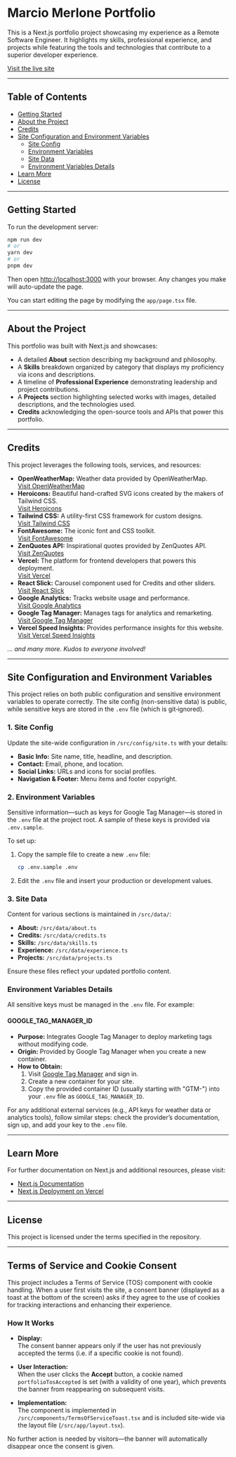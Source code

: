 # Marcio Merlone Portfolio

This is a Next.js portfolio project showcasing my experience as a Remote Software Engineer. It highlights my skills, professional experience, and projects while featuring the tools and technologies that contribute to a superior developer experience.

[Visit the live site](https://mmerlone.dev.br)

---

## Table of Contents

- [Getting Started](#getting-started)
- [About the Project](#about-the-project)
- [Credits](#credits)
- [Site Configuration and Environment Variables](#site-configuration-and-environment-variables)
  - [Site Config](#1-site-config)
  - [Environment Variables](#2-environment-variables)
  - [Site Data](#3-site-data)
  - [Environment Variables Details](#environment-variables-details)
- [Learn More](#learn-more)
- [License](#license)

---

## Getting Started

To run the development server:

```bash
npm run dev
# or
yarn dev
# or
pnpm dev
```

Then open [http://localhost:3000](http://localhost:3000) with your browser. Any changes you make will auto-update the page.

You can start editing the page by modifying the `app/page.tsx` file.

---

## About the Project

This portfolio was built with Next.js and showcases:
- A detailed **About** section describing my background and philosophy.
- A **Skills** breakdown organized by category that displays my proficiency via icons and descriptions.
- A timeline of **Professional Experience** demonstrating leadership and project contributions.
- A **Projects** section highlighting selected works with images, detailed descriptions, and the technologies used.
- **Credits** acknowledging the open-source tools and APIs that power this portfolio.

---

## Credits

This project leverages the following tools, services, and resources:

- **OpenWeatherMap:** Weather data provided by OpenWeatherMap.  
  [Visit OpenWeatherMap](https://openweathermap.org/)
- **Heroicons:** Beautiful hand-crafted SVG icons created by the makers of Tailwind CSS.  
  [Visit Heroicons](https://heroicons.com/)
- **Tailwind CSS:** A utility-first CSS framework for custom designs.  
  [Visit Tailwind CSS](https://tailwindcss.com/)
- **FontAwesome:** The iconic font and CSS toolkit.  
  [Visit FontAwesome](https://fontawesome.com/)
- **ZenQuotes API:** Inspirational quotes provided by ZenQuotes API.  
  [Visit ZenQuotes](https://zenquotes.io/)
- **Vercel:** The platform for frontend developers that powers this deployment.  
  [Visit Vercel](https://vercel.com/)
- **React Slick:** Carousel component used for Credits and other sliders.  
  [Visit React Slick](https://react-slick.neostack.com/)
- **Google Analytics:** Tracks website usage and performance.  
  [Visit Google Analytics](https://analytics.google.com/)
- **Google Tag Manager:** Manages tags for analytics and remarketing.  
  [Visit Google Tag Manager](https://tagmanager.google.com/)
- **Vercel Speed Insights:** Provides performance insights for this website.  
  [Visit Vercel Speed Insights](https://vercel.com/speed)

*... and many more. Kudos to everyone involved!*

---

## Site Configuration and Environment Variables

This project relies on both public configuration and sensitive environment variables to operate correctly. The site config (non-sensitive data) is public, while sensitive keys are stored in the `.env` file (which is git‑ignored).

### 1. Site Config

Update the site-wide configuration in `/src/config/site.ts` with your details:

- **Basic Info:** Site name, title, headline, and description.
- **Contact:** Email, phone, and location.
- **Social Links:** URLs and icons for social profiles.
- **Navigation & Footer:** Menu items and footer copyright.

### 2. Environment Variables

Sensitive information—such as keys for Google Tag Manager—is stored in the `.env` file at the project root. A sample of these keys is provided via `.env.sample`.

To set up:
1. Copy the sample file to create a new `.env` file:
   ```bash
   cp .env.sample .env
   ```
2. Edit the `.env` file and insert your production or development values.

### 3. Site Data

Content for various sections is maintained in `/src/data/`:
- **About:** `/src/data/about.ts`
- **Credits:** `/src/data/credits.ts`
- **Skills:** `/src/data/skills.ts`
- **Experience:** `/src/data/experience.ts`
- **Projects:** `/src/data/projects.ts`

Ensure these files reflect your updated portfolio content.

### Environment Variables Details

All sensitive keys must be managed in the `.env` file. For example:

#### GOOGLE_TAG_MANAGER_ID
- **Purpose:** Integrates Google Tag Manager to deploy marketing tags without modifying code.
- **Origin:** Provided by Google Tag Manager when you create a new container.
- **How to Obtain:**
  1. Visit [Google Tag Manager](https://tagmanager.google.com/) and sign in.
  2. Create a new container for your site.
  3. Copy the provided container ID (usually starting with "GTM-") into your `.env` file as `GOOGLE_TAG_MANAGER_ID`.

For any additional external services (e.g., API keys for weather data or analytics tools), follow similar steps: check the provider’s documentation, sign up, and add your key to the `.env` file.

---

## Learn More

For further documentation on Next.js and additional resources, please visit:

- [Next.js Documentation](https://nextjs.org/docs)
- [Next.js Deployment on Vercel](https://nextjs.org/docs/app/building-your-application/deploying)
  
---

## License

This project is licensed under the terms specified in the repository.

---

## Terms of Service and Cookie Consent

This project includes a Terms of Service (TOS) component with cookie handling. When a user first visits the site, a consent banner (displayed as a toast at the bottom of the screen) asks if they agree to the use of cookies for tracking interactions and enhancing their experience.

### How It Works

- **Display:**  
  The consent banner appears only if the user has not previously accepted the terms (i.e. if a specific cookie is not found).

- **User Interaction:**  
  When the user clicks the **Accept** button, a cookie named `portfolioTosAccepted` is set (with a validity of one year), which prevents the banner from reappearing on subsequent visits.

- **Implementation:**  
  The component is implemented in `/src/components/TermsOfServiceToast.tsx` and is included site-wide via the layout file (`/src/app/layout.tsx`).

No further action is needed by visitors—the banner will automatically disappear once the consent is given.
